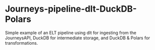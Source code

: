 # Journeys-pipeline-dlt-DuckDB-Polars
Simple example of an ELT pipeline using dlt for ingesting from the JourneysAPI, DuckDB for intermediate storage, and DuckDB &amp; Polars for transformations.
